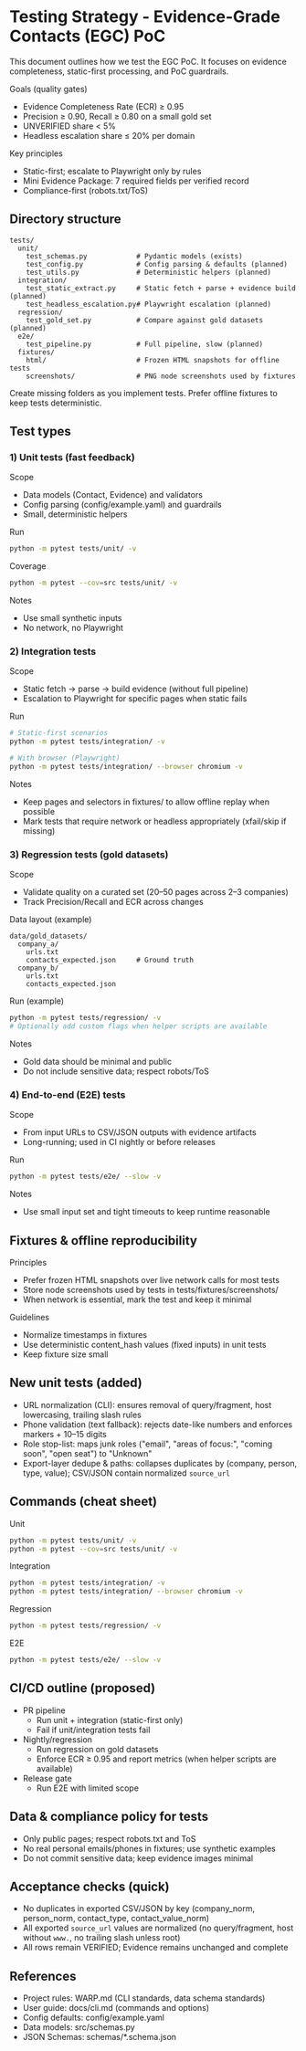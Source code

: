 # Testing Strategy - Evidence-Grade Contacts (EGC) PoC

This document outlines how we test the EGC PoC. It focuses on evidence completeness, static-first processing, and PoC guardrails.

Goals (quality gates)
- Evidence Completeness Rate (ECR) ≥ 0.95
- Precision ≥ 0.90, Recall ≥ 0.80 on a small gold set
- UNVERIFIED share < 5%
- Headless escalation share ≤ 20% per domain

Key principles
- Static-first; escalate to Playwright only by rules
- Mini Evidence Package: 7 required fields per verified record
- Compliance-first (robots.txt/ToS)

## Directory structure

```
tests/
  unit/
    test_schemas.py            # Pydantic models (exists)
    test_config.py             # Config parsing & defaults (planned)
    test_utils.py              # Deterministic helpers (planned)
  integration/
    test_static_extract.py     # Static fetch + parse + evidence build (planned)
    test_headless_escalation.py# Playwright escalation (planned)
  regression/
    test_gold_set.py           # Compare against gold datasets (planned)
  e2e/
    test_pipeline.py           # Full pipeline, slow (planned)
  fixtures/
    html/                      # Frozen HTML snapshots for offline tests
    screenshots/               # PNG node screenshots used by fixtures
```

Create missing folders as you implement tests. Prefer offline fixtures to keep tests deterministic.

## Test types

### 1) Unit tests (fast feedback)
Scope
- Data models (Contact, Evidence) and validators
- Config parsing (config/example.yaml) and guardrails
- Small, deterministic helpers

Run
```bash
python -m pytest tests/unit/ -v
```

Coverage
```bash
python -m pytest --cov=src tests/unit/ -v
```

Notes
- Use small synthetic inputs
- No network, no Playwright

### 2) Integration tests
Scope
- Static fetch → parse → build evidence (without full pipeline)
- Escalation to Playwright for specific pages when static fails

Run
```bash
# Static-first scenarios
python -m pytest tests/integration/ -v

# With browser (Playwright)
python -m pytest tests/integration/ --browser chromium -v
```

Notes
- Keep pages and selectors in fixtures/ to allow offline replay when possible
- Mark tests that require network or headless appropriately (xfail/skip if missing)

### 3) Regression tests (gold datasets)
Scope
- Validate quality on a curated set (20–50 pages across 2–3 companies)
- Track Precision/Recall and ECR across changes

Data layout (example)
```
data/gold_datasets/
  company_a/
    urls.txt
    contacts_expected.json     # Ground truth
  company_b/
    urls.txt
    contacts_expected.json
```

Run (example)
```bash
python -m pytest tests/regression/ -v
# Optionally add custom flags when helper scripts are available
```

Notes
- Gold data should be minimal and public
- Do not include sensitive data; respect robots/ToS

### 4) End-to-end (E2E) tests
Scope
- From input URLs to CSV/JSON outputs with evidence artifacts
- Long-running; used in CI nightly or before releases

Run
```bash
python -m pytest tests/e2e/ --slow -v
```

Notes
- Use small input set and tight timeouts to keep runtime reasonable

## Fixtures & offline reproducibility

Principles
- Prefer frozen HTML snapshots over live network calls for most tests
- Store node screenshots used by tests in tests/fixtures/screenshots/
- When network is essential, mark the test and keep it minimal

Guidelines
- Normalize timestamps in fixtures
- Use deterministic content_hash values (fixed inputs) in unit tests
- Keep fixture size small

## New unit tests (added)

- URL normalization (CLI): ensures removal of query/fragment, host lowercasing, trailing slash rules
- Phone validation (text fallback): rejects date-like numbers and enforces markers + 10–15 digits
- Role stop-list: maps junk roles ("email", "areas of focus:", "coming soon", "open seat") to "Unknown"
- Export-layer dedupe & paths: collapses duplicates by (company, person, type, value); CSV/JSON contain normalized `source_url`

## Commands (cheat sheet)

Unit
```bash
python -m pytest tests/unit/ -v
python -m pytest --cov=src tests/unit/ -v
```

Integration
```bash
python -m pytest tests/integration/ -v
python -m pytest tests/integration/ --browser chromium -v
```

Regression
```bash
python -m pytest tests/regression/ -v
```

E2E
```bash
python -m pytest tests/e2e/ --slow -v
```

## CI/CD outline (proposed)

- PR pipeline
  - Run unit + integration (static-first only)
  - Fail if unit/integration tests fail
- Nightly/regression
  - Run regression on gold datasets
  - Enforce ECR ≥ 0.95 and report metrics (when helper scripts are available)
- Release gate
  - Run E2E with limited scope

## Data & compliance policy for tests

- Only public pages; respect robots.txt and ToS
- No real personal emails/phones in fixtures; use synthetic examples
- Do not commit sensitive data; keep evidence images minimal

## Acceptance checks (quick)

- No duplicates in exported CSV/JSON by key (company_norm, person_norm, contact_type, contact_value_norm)
- All exported `source_url` values are normalized (no query/fragment, host without `www.`, no trailing slash unless root)
- All rows remain VERIFIED; Evidence remains unchanged and complete

## References

- Project rules: WARP.md (CLI standards, data schema standards)
- User guide: docs/cli.md (commands and options)
- Config defaults: config/example.yaml
- Data models: src/schemas.py
- JSON Schemas: schemas/*.schema.json

